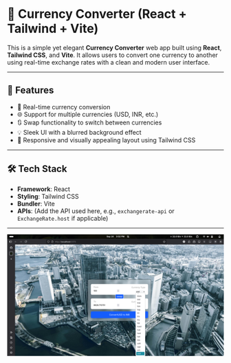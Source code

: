 # 💱 Currency Converter (React + Tailwind + Vite)

This is a simple yet elegant **Currency Converter** web app built using **React**, **Tailwind CSS**, and **Vite**. It allows users to convert one currency to another using real-time exchange rates with a clean and modern user interface.

<!-- ![App Screenshot](./result/result.png) -->

---

## 🚀 Features

- 🔁 Real-time currency conversion
- 🌐 Support for multiple currencies (USD, INR, etc.)
- 🔃 Swap functionality to switch between currencies
- 💡 Sleek UI with a blurred background effect
- 🎨 Responsive and visually appealing layout using Tailwind CSS

---

## 🛠️ Tech Stack

- **Framework**: React
- **Styling**: Tailwind CSS
- **Bundler**: Vite
- **APIs**: (Add the API used here, e.g., `exchangerate-api` or `ExchangeRate.host` if applicable)

---
![Result ScreenShot](/ResultSS.png)
